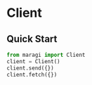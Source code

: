 # Client
## Quick Start
```python
from maragi import Client
client = Client()
client.send({})
client.fetch({})
```
